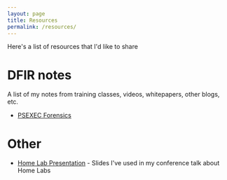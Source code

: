 ```yaml
---
layout: page
title: Resources
permalink: /resources/
---
```


Here's a list of resources that I'd like to share

# DFIR notes
A list of my notes from training classes, videos, whitepapers, other blogs, etc.
* [PSEXEC Forensics](/dfir-notes/psexec-forensics)

# Other
* [Home Lab Presentation](https://docs.google.com/presentation/d/1NKSB0CqVIPa-RxK0DOfrdyoU3F016baJBhjrx49ZbO8/edit?usp=sharing) - Slides I've used in my conference talk about Home Labs
